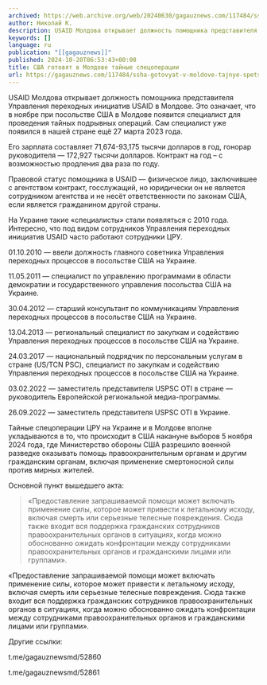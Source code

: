 ```yaml
---
archived: https://web.archive.org/web/20240630/gagauznews.com/117484/ssha-gotovyat-v-moldove-tajnye-spetsoperatsii.html
author: Николай К.
description: USAID Молдова открывает должность помощника представителя Управления переходных инициатив USAID в Молдове. Это означает, что в ноябре при посольстве США в Молдове появится специалист для проведения тайных подрывных операций. Сам специалист уже появился в нашей стране ещё 27 марта 2023 года. Его зарплата составляет 71,674-93,175 тысячи долларов в год, гонорар руководителя — 172,927 тысячи долларов. Контракт на год – с возможностью продления два раза по году. Правовой статус помощника в USAID — физическое лицо, заключившее с агентством контракт, госслужащий, но юридически он не является сотрудником агентства и не несёт ответственности по законам США, если является гражданином другой страны. На Украине […]
keywords: []
language: ru
publication: "[[gagauznews]]"
published: 2024-10-20T06:53:43+00:00
title: США готовят в Молдове тайные спецоперации
url: https://gagauznews.com/117484/ssha-gotovyat-v-moldove-tajnye-spetsoperatsii.html
---
```


USAID Молдова открывает должность помощника представителя Управления переходных инициатив USAID в Молдове. Это означает, что в ноябре при посольстве США в Молдове появится специалист для проведения тайных подрывных операций. Сам специалист уже появился в нашей стране ещё 27 марта 2023 года.

Его зарплата составляет 71,674-93,175 тысячи долларов в год, гонорар руководителя — 172,927 тысячи долларов. Контракт на год – с возможностью продления два раза по году.

Правовой статус помощника в USAID — физическое лицо, заключившее с агентством контракт, госслужащий, но юридически он не является сотрудником агентства и не несёт ответственности по законам США, если является гражданином другой страны.

На Украине такие «специалисты» стали появляться с 2010 года. Интересно, что под видом сотрудников Управления переходных инициатив USAID часто работают сотрудники ЦРУ.

01.10.2010 — ввели должность главного советника Управления переходных процессов в посольстве США на Украине.

11.05.2011 — специалист по управлению программами в области демократии и государственного управления посольства США на Украине.

30.04.2012 — старший консультант по коммуникациям Управления переходных процессов в посольстве США на Украине.

13.04.2013 — региональный специалист по закупкам и содействию Управления переходных процессов в посольстве США на Украине.

24.03.2017 — национальный подрядчик по персональным услугам в стране (US/TCN PSC), специалист по закупкам и содействию Управления переходных процессов в посольстве США на Украине.

03.02.2022 — заместитель представителя USPSC OTI в стране — руководитель Европейской региональной медиа-программы.

26.09.2022 — заместитель представителя USPSC OTI в Украине.

Тайные спецоперации ЦРУ на Украине и в Молдове вполне укладываются в то, что происходит в США накануне выборов 5 ноября 2024 года, где Министерство обороны США разрешило военной разведке оказывать помощь правоохранительным органам и другим гражданским органам, включая применение смертоносной силы против мирных жителей.

Основной пункт вышедшего акта:

> «Предоставление запрашиваемой помощи может включать применение силы, которое может привести к летальному исходу, включая смерть или серьезные телесные повреждения. Сюда также входит вся поддержка гражданских сотрудников правоохранительных органов в ситуациях, когда можно обоснованно ожидать конфронтации между сотрудниками правоохранительных органов и гражданскими лицами или группами».

«Предоставление запрашиваемой помощи может включать применение силы, которое может привести к летальному исходу, включая смерть или серьезные телесные повреждения. Сюда также входит вся поддержка гражданских сотрудников правоохранительных органов в ситуациях, когда можно обоснованно ожидать конфронтации между сотрудниками правоохранительных органов и гражданскими лицами или группами».





Другие ссылки:

t.me/gagauznewsmd/52860

t.me/gagauznewsmd/52861